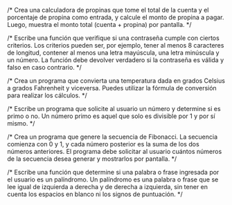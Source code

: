 


/* Crea una calculadora de propinas que tome el total de la cuenta y el porcentaje de propina como entrada, y calcule el monto de propina a pagar. Luego, muestra el monto total (cuenta + propina) por pantalla. */

/* Escribe una función que verifique si una contraseña cumple con ciertos criterios. Los criterios pueden ser, por ejemplo, tener al menos 8 caracteres de longitud, contener al menos una letra mayúscula, una letra minúscula y un número. La función debe devolver verdadero si la contraseña es válida y falso en caso contrario. */

/* Crea un programa que convierta una temperatura dada en grados Celsius a grados Fahrenheit y viceversa. Puedes utilizar la fórmula de conversión para realizar los cálculos. */

/* Escribe un programa que solicite al usuario un número y determine si es primo o no. Un número primo es aquel que solo es divisible por 1 y por sí mismo. */

/* Crea un programa que genere la secuencia de Fibonacci. La secuencia comienza con 0 y 1, y cada número posterior es la suma de los dos números anteriores. El programa debe solicitar al usuario cuántos números de la secuencia desea generar y mostrarlos por pantalla. */

/* Escribe una función que determine si una palabra o frase ingresada por el usuario es un palíndromo. Un palíndromo es una palabra o frase que se lee igual de izquierda a derecha y de derecha a izquierda, sin tener en cuenta los espacios en blanco ni los signos de puntuación. */